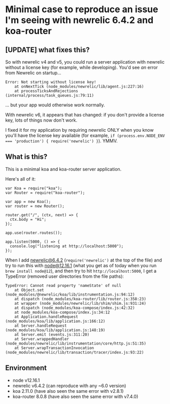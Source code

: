 # Minimal case to reproduce an issue I'm seeing with newrelic 6.4.2 and koa-router

## [UPDATE] what fixes this?

So with newrelic v4 and v5, you could run a server application with newrelic without a license key (for example, while developing). You'd see _an_ error from Newrelic on startup…

```
Error: Not starting without license key!
    at onNextTick (node_modules/newrelic/lib/agent.js:227:16)
    at processTicksAndRejections (internal/process/task_queues.js:79:11)
```

… but your app would otherwise work normally.

With newrelic v6, it appears that has changed: if you don't provide a license key, lots of things now don't work.

I fixed it for my application by requiring newrelic ONLY when you know you'll have the license key available (for example, `if (process.env.NODE_ENV === 'production') { require('newrelic') }`). YMMV.

## What is this?

This is a minimal koa and koa-router server application.

Here's all of it:

```
var Koa = require("koa");
var Router = require("koa-router");

var app = new Koa();
var router = new Router();

router.get("/", (ctx, next) => {
  ctx.body = "Hi";
});

app.use(router.routes());

app.listen(5000, () => {
  console.log("listening at http://localhost:5000");
});
```

When I add newrelic@6.4.2 (`require('newrelic')` at the top of the file) and try to run this with node@12.16.1 (what you get as of today when you run `brew install node@12`), and then try to hit `http://localhost:5000`, I get a TypeError (removed user directories from the file paths):

```
TypeError: Cannot read property 'nameState' of null
    at Object.set (node_modules/@newrelic/koa/lib/instrumentation.js:94:12)
    at dispatch (node_modules/koa-router/lib/router.js:358:23)
    at wrapper (node_modules/newrelic/lib/shim/shim.js:931:24)
    at dispatch (node_modules/koa-compose/index.js:42:32)
    at node_modules/koa-compose/index.js:34:12
    at Application.handleRequest (node_modules/koa/lib/application.js:166:12)
    at Server.handleRequest (node_modules/koa/lib/application.js:148:19)
    at Server.emit (events.js:311:20)
    at Server.wrappedHandler (node_modules/newrelic/lib/instrumentation/core/http.js:51:35)
    at Server.wrapTransactionInvocation (node_modules/newrelic/lib/transaction/tracer/index.js:93:22)
```

## Environment

- node v12.16.1
- newrelic v6.4.2 (can reproduce with any ~6.0 version)
- koa 2.11.0 (have also seen the same error with v2.8.1)
- koa-router 8.0.8 (have also seen the same error with v7.4.0)
